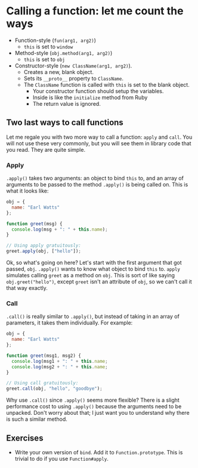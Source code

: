 # Calling a function: let me count the ways

* Function-style (`fun(arg1, arg2)`)
    * `this` is set to `window`
* Method-style (`obj.method(arg1, arg2)`)
    * `this` is set to `obj`
* Constructor-style (`new ClassName(arg1, arg2)`).
    * Creates a new, blank object.
    * Sets its `__proto__` property to `ClassName`.
    * The `ClassName` function is called with `this` is set to the
      blank object.
        * Your constructor function should setup the variables.
        * Inside is like the `initialize` method from Ruby
        * The return value is ignored.

## Two last ways to call functions

Let me regale you with two more way to call a function: `apply` and
`call`. You will not use these very commonly, but you will see them in
library code that you read. They are quite simple.

### Apply

`.apply()` takes two arguments: an object to bind `this` to, and an
array of arguments to be passed to the method `.apply()` is being
called on. This is what it looks like:

```javascript
obj = {
  name: "Earl Watts"
};

function greet(msg) {
  console.log(msg + ": " + this.name);
}

// Using apply gratuitously:
greet.apply(obj, ["hello"]);
```

Ok, so what's going on here? Let's start with the first argument that
got passed, `obj`. `.apply()` wants to know what object to bind `this`
to. `apply` simulates calling `greet` as a method on `obj`. This is
sort of like saying `obj.greet("hello")`, except `greet` isn't an
attribute of `obj`, so we can't call it that way exactly.

### Call

`.call()` is really similar to `.apply()`, but instead of taking in an
array of parameters, it takes them individually. For example:

```javascript
obj = {
  name: "Earl Watts"
};

function greet(msg1, msg2) {
  console.log(msg1 + ": " + this.name;
  console.log(msg2 + ": " + this.name;
}

// Using call gratuitously:
greet.call(obj, "hello", "goodbye");
```

Why use `.call()` since `.apply()` seems more flexible? There is a
slight performance cost to using `.apply()` because the arguments need
to be unpacked. Don't worry about that; I just want you to understand
why there is such a similar method.

## Exercises

* Write your own version of `bind`. Add it to
  `Function.prototype`. This is trivial to do if you use `Function#apply`.
